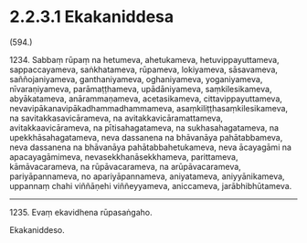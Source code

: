 # 2.2.3.1 Ekakaniddesa

(594.)

1234\. Sabbaṃ rūpaṃ na hetumeva, ahetukameva, hetuvippayuttameva, sappaccayameva, saṅkhatameva, rūpameva, lokiyameva, sāsavameva, saññojaniyameva, ganthaniyameva, oghaniyameva, yoganiyameva, nīvaraṇiyameva, parāmaṭṭhameva, upādāniyameva, saṃkilesikameva, abyākatameva, anārammaṇameva, acetasikameva, cittavippayuttameva, nevavipākanavipākadhammadhammameva, asaṃkiliṭṭhasaṃkilesikameva, na savitakkasavicārameva, na avitakkavicāramattameva, avitakkaavicārameva, na pītisahagatameva, na sukhasahagatameva, na upekkhāsahagatameva, neva dassanena na bhāvanāya pahātabbameva, neva dassanena na bhāvanāya pahātabbahetukameva, neva ācayagāmi na apacayagāmimeva, nevasekkhanāsekkhameva, parittameva, kāmāvacarameva, na rūpāvacarameva, na arūpāvacarameva, pariyāpannameva, no apariyāpannameva, aniyatameva, aniyyānikameva, uppannaṃ chahi viññāṇehi viññeyyameva, aniccameva, jarābhibhūtameva.

---

1235\. Evaṃ ekavidhena rūpasaṅgaho.

Ekakaniddeso.
